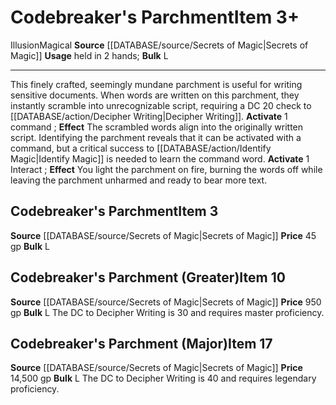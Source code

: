﻿---
bulk: L
id: '1049'
item_category: Held Items
level: '3'
name: Codebreaker's Parchment
price: 45 gp
rarity: Common
school: Illusion
source: '[[DATABASE/source/Secrets of Magic|Secrets of Magic]]'
subcategory: helditem
trait:
- '[[DATABASE/trait/Illusion|Illusion]]'
- '[[DATABASE/trait/Magical|Magical]]'
type: Item
usage: held in 2 hands

---
# Codebreaker's Parchment<span class="item-type">Item 3+</span>

<span class="item-trait">Illusion</span><span class="item-trait">Magical</span>
**Source** [[DATABASE/source/Secrets of Magic|Secrets of Magic]] 
**Usage** held in 2 hands; **Bulk** L

---
This finely crafted, seemingly mundane parchment is useful for writing sensitive documents. When words are written on this parchment, they instantly scramble into unrecognizable script, requiring a DC 20 check to [[DATABASE/action/Decipher Writing|Decipher Writing]].
**Activate** <span class="action-icon">1</span> command ; **Effect** The scrambled words align into the originally written script. Identifying the parchment reveals that it can be activated with a command, but a critical success to [[DATABASE/action/Identify Magic|Identify Magic]] is needed to learn the command word.
**Activate** <span class="action-icon">1</span> Interact ; **Effect** You light the parchment on fire, burning the words off while leaving the parchment unharmed and ready to bear more text.

## Codebreaker's Parchment<span class="item-type">Item 3</span>

**Source** [[DATABASE/source/Secrets of Magic|Secrets of Magic]] 
**Price** 45 gp
**Bulk** L

## Codebreaker's Parchment (Greater)<span class="item-type">Item 10</span>

**Source** [[DATABASE/source/Secrets of Magic|Secrets of Magic]] 
**Price** 950 gp
**Bulk** L
The DC to Decipher Writing is 30 and requires master proficiency.

## Codebreaker's Parchment (Major)<span class="item-type">Item 17</span>

**Source** [[DATABASE/source/Secrets of Magic|Secrets of Magic]] 
**Price** 14,500 gp
**Bulk** L
The DC to Decipher Writing is 40 and requires legendary proficiency.